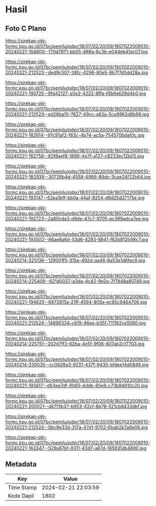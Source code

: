 # Hasil

## Foto C Plano

https://sirekap-obj-formc.kpu.go.id/07bc/pemilu/pdpr/18/07/02/20/09/1807022009010-20240221-184800--f70d7971-bb05-468a-8c3b-e044eb41ec07.jpg

https://sirekap-obj-formc.kpu.go.id/07bc/pemilu/pdpr/18/07/02/20/09/1807022009010-20240221-212523--ded9c507-38fc-4296-80e5-8b7f7d5dd28a.jpg

https://sirekap-obj-formc.kpu.go.id/07bc/pemilu/pdpr/18/07/02/20/09/1807022009010-20240221-190725--9fd42127-a0e2-4222-8ffa-f6b6e629d4b0.jpg

https://sirekap-obj-formc.kpu.go.id/07bc/pemilu/pdpr/18/07/02/20/09/1807022009010-20240221-212523--ed26ba10-7627-49cc-a83a-5ce9962d8b66.jpg

https://sirekap-obj-formc.kpu.go.id/07bc/pemilu/pdpr/18/07/02/20/09/1807022009010-20240221-182614--97c91af2-f63c-4b74-ac5a-754570bdaf0c.jpg

https://sirekap-obj-formc.kpu.go.id/07bc/pemilu/pdpr/18/07/02/20/09/1807022009010-20240221-182758--82f8aef8-1896-4e7f-a127-c8233ec12b05.jpg

https://sirekap-obj-formc.kpu.go.id/07bc/pemilu/pdpr/18/07/02/20/09/1807022009010-20240221-182938--30726b4d-4558-4966-89dc-3cae24f22b64.jpg

https://sirekap-obj-formc.kpu.go.id/07bc/pemilu/pdpr/18/07/02/20/09/1807022009010-20240221-193147--62ea1bff-bb0a-44af-8254-d6d25d37175e.jpg

https://sirekap-obj-formc.kpu.go.id/07bc/pemilu/pdpr/18/07/02/20/09/1807022009010-20240221-192723--2a80cda3-d9de-47c7-9705-ac399adca7ee.jpg

https://sirekap-obj-formc.kpu.go.id/07bc/pemilu/pdpr/18/07/02/20/09/1807022009010-20240221-193502--86ae8a6d-53d6-4293-8841-f62b812b98c7.jpg

https://sirekap-obj-formc.kpu.go.id/07bc/pemilu/pdpr/18/07/02/20/09/1807022009010-20240214-225136--129001f5-315e-492d-aa46-8a53e1d6fec9.jpg

https://sirekap-obj-formc.kpu.go.id/07bc/pemilu/pdpr/18/07/02/20/09/1807022009010-20240214-225409--621d0037-a3da-4c42-9e2e-7f7848a80749.jpg

https://sirekap-obj-formc.kpu.go.id/07bc/pemilu/pdpr/18/07/02/20/09/1807022009010-20240221-194625--6872815a-21ff-4594-805a-ec85c9464706.jpg

https://sirekap-obj-formc.kpu.go.id/07bc/pemilu/pdpr/18/07/02/20/09/1807022009010-20240221-212524--14896334-c619-46ee-b35f-711162ce5080.jpg

https://sirekap-obj-formc.kpu.go.id/07bc/pemilu/pdpr/18/07/02/20/09/1807022009010-20240214-225751--202d7ff3-62ba-4e5f-9f06-807ab2c17703.jpg

https://sirekap-obj-formc.kpu.go.id/07bc/pemilu/pdpr/18/07/02/20/09/1807022009010-20240214-230035--cc0628a3-9231-437f-9430-bfdee14d0849.jpg

https://sirekap-obj-formc.kpu.go.id/07bc/pemilu/pdpr/18/07/02/20/09/1807022009010-20240221-195817--d53ee7df-8065-4ddb-85e8-c73b94610c20.jpg

https://sirekap-obj-formc.kpu.go.id/07bc/pemilu/pdpr/18/07/02/20/09/1807022009010-20240221-200021--d67f3b37-b953-42cf-8b78-521cb8433dbf.jpg

https://sirekap-obj-formc.kpu.go.id/07bc/pemilu/pdpr/18/07/02/20/09/1807022009010-20240221-212524--0bc9e33d-317a-47d1-9702-6bab2b7a9a08.jpg

https://sirekap-obj-formc.kpu.go.id/07bc/pemilu/pdpr/18/07/02/20/09/1807022009010-20240221-163347--529a87bf-9311-43d7-a87d-165931db4890.jpg


## Metadata

| Key        | Value               |
| ---------- | ------------------- |
| Time Stamp | 2024-02-21 22:03:59 |
| Kode Dapil | 1802                |



